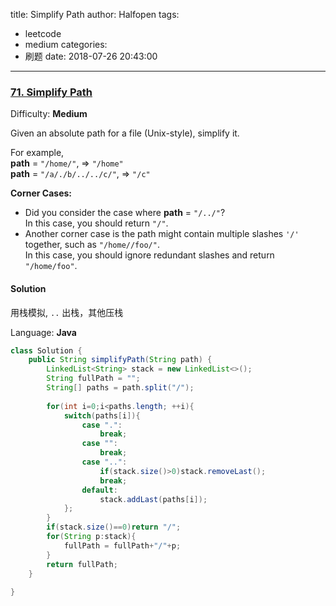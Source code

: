 title: Simplify Path
author: Halfopen
tags:
  - leetcode
  - medium
categories:
  - 刷题
date: 2018-07-26 20:43:00
---
### [71\. Simplify Path](https://leetcode.com/problems/simplify-path/description/)

Difficulty: **Medium**



Given an absolute path for a file (Unix-style), simplify it.

For example,  
**path** = `"/home/"`, => `"/home"`  
**path** = `"/a/./b/../../c/"`, => `"/c"`

**Corner Cases:**

*   Did you consider the case where **path** = `"/../"`?  
    In this case, you should return `"/"`.
*   Another corner case is the path might contain multiple slashes `'/'` together, such as `"/home//foo/"`.  
    In this case, you should ignore redundant slashes and return `"/home/foo"`.



#### Solution

用栈模拟, `..` 出栈，其他压栈

Language: **Java**

```java
class Solution {
    public String simplifyPath(String path) {
        LinkedList<String> stack = new LinkedList<>();
        String fullPath = "";
        String[] paths = path.split("/");
        
        for(int i=0;i<paths.length; ++i){
            switch(paths[i]){
                case ".":
                    break;
                case "":
                    break;
                case "..":
                    if(stack.size()>0)stack.removeLast();
                    break;  
                default:
                    stack.addLast(paths[i]);
            };
        }
        if(stack.size()==0)return "/";
        for(String p:stack){
            fullPath = fullPath+"/"+p;
        }
        return fullPath;
    }
    
}
```